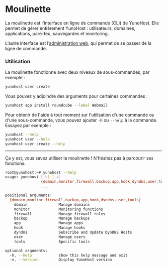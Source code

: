 # Moulinette

La moulinette est l'interface en ligne de commande (CLI) de YunoHost. Elle permet de gérer entièrement YunoHost : utilisateurs, domaines, applications, pare-feu, sauvegardes et monitoring.

L’autre interface est l’[administration web](/admin_fr), qui permet de se passer de la ligne de commande.

### Utilisation

La moulinette fonctionne avec deux niveaux de sous-commandes, par exemple :
```bash
yunohost user create
```

Vous pouvez y adjoindre des arguments pour certaines commandes :
```bash
yunohost app install roundcube --label Webmail
```

Pour obtenir de l'aide à tout moment sur l'utilisation d'une commande ou d'une sous-commande, vous pouvez ajouter ```-h``` ou ```--help``` à la commande. Essayez par exemple :
```bash
yunohost --help
yunohost user --help
yunohost user create --help
```

--- 

Ça y est, vous savez utiliser la moulinette ! N'hésitez pas à parcourir ses fonctions.
```bash
root@yunohost:~# yunohost --help
usage: yunohost [-h] [-v]
                {domain,monitor,firewall,backup,app,hook,dyndns,user,tools}
                ...

positional arguments:
  {domain,monitor,firewall,backup,app,hook,dyndns,user,tools}
    domain              Manage domains
    monitor             Monitoring functions
    firewall            Manage firewall rules
    backup              Manage backups
    app                 Manage apps
    hook                Manage hooks
    dyndns              Subscribe and Update DynDNS Hosts
    user                Manage users
    tools               Specific tools

optional arguments:
  -h, --help            show this help message and exit
  -v, --version         Display YunoHost version
```
